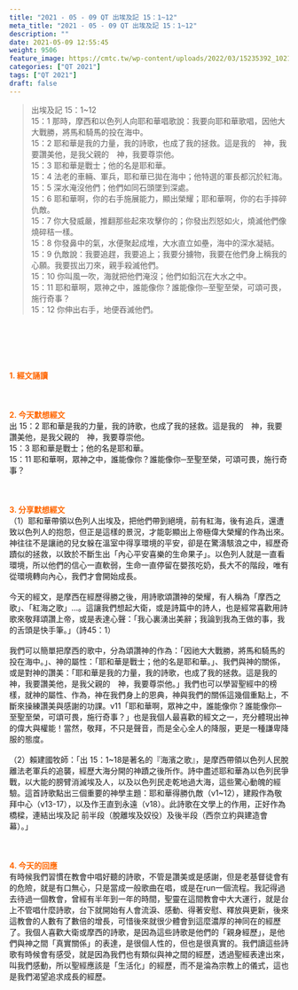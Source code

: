 ```yaml
---
title: "2021 - 05 - 09 QT 出埃及記 15：1~12"
meta_title: "2021 - 05 - 09 QT 出埃及記 15：1~12"
description: ""
date: 2021-05-09 12:55:45
weight: 9506
feature_image: https://cmtc.tw/wp-content/uploads/2022/03/15235392_10211799862337740_180693556567566654_o-1.webp
categories: ["QT 2021"]
tags: ["QT 2021"]
draft: false
---
```


<blockquote>出埃及記 15：1~12<br />
15：1 那時，摩西和以色列人向耶和華唱歌說：我要向耶和華歌唱，因他大大戰勝，將馬和騎馬的投在海中。<br />
15：2 耶和華是我的力量，我的詩歌，也成了我的拯救。這是我的　神，我要讚美他，是我父親的　神，我要尊崇他。<br />
15：3 耶和華是戰士；他的名是耶和華。<br />
15：4 法老的車輛、軍兵，耶和華已拋在海中；他特選的軍長都沉於紅海。<br />
15：5 深水淹沒他們；他們如同石頭墜到深處。<br />
15：6 耶和華啊，你的右手施展能力，顯出榮耀；耶和華啊，你的右手摔碎仇敵。<br />
15：7 你大發威嚴，推翻那些起來攻擊你的；你發出烈怒如火，燒滅他們像燒碎秸一樣。<br />
15：8 你發鼻中的氣，水便聚起成堆，大水直立如壘，海中的深水凝結。<br />
15：9 仇敵說：我要追趕，我要追上；我要分擄物，我要在他們身上稱我的心願。我要拔出刀來，親手殺滅他們。<br />
15：10 你叫風一吹，海就把他們淹沒；他們如鉛沉在大水之中。<br />
15：11 耶和華啊，眾神之中，誰能像你？誰能像你─至聖至榮，可頌可畏，施行奇事？<br />
15：12 你伸出右手，地便吞滅他們。</blockquote><br />
&nbsp;<br />
<br />
&nbsp;<br />
<br />
<span style="color: #ff6600;"><strong>1. </strong><strong>經文誦讀</strong></span><br />
<br />
<span style="color: #ff6600;"><strong> </strong></span><br />
<br />
<span style="color: #ff6600;"><strong>2. 今天默想</strong><strong>經文<br />
</strong></span>出 15：2 耶和華是我的力量，我的詩歌，也成了我的拯救。這是我的　神，我要讚美他，是我父親的　神，我要尊崇他。<br />
15：3 耶和華是戰士；他的名是耶和華。<br />
15：11 耶和華啊，眾神之中，誰能像你？誰能像你─至聖至榮，可頌可畏，施行奇事？<br />
<br />
&nbsp;<br />
<br />
<span style="color: #ff6600;"><strong>3. 分享默想經文<br />
</strong></span>（1）耶和華帶領以色列人出埃及，把他們帶到絕境，前有紅海，後有追兵，還遭致以色列人的抱怨，但正是這樣的景況，才能彰顯出上帝極偉大榮耀的作為出來。神往往不是讓祂的兒女躲在溫室中得享環境的平安，卻是在驚濤駭浪之中，經歷奇蹟似的拯救，以致於不斷生出「內心平安喜樂的生命果子」。以色列人就是一直看環境，所以他們的信心一直軟弱，生命一直停留在嬰孩吃奶，長大不的階段，唯有從環境轉向內心，我們才會開始成長。<br />
<br />
今天的經文，是摩西在經歷得勝之後，用詩歌頌讚神的榮耀，有人稱為「摩西之歌」、「紅海之歌」…。這讓我們想起大衛，或是詩篇中的詩人，也是經常喜歡用詩歌來敬拜頌讚上帝，或是表達心聲：「我心裏湧出美辭；我論到我為王做的事，我的舌頭是快手筆。」（詩45：1）<br />
<br />
我們可以簡單把摩西的歌中，分為頌讚神的作為：「因祂大大戰勝，將馬和騎馬的投在海中。」、神的屬性：「耶和華是戰士；他的名是耶和華。」、我們與神的關係，或是對神的讚美：「耶和華是我的力量，我的詩歌，也成了我的拯救。這是我的　神，我要讚美他，是我父親的　神，我要尊崇他。」我們也可以學習聖經中的榜樣，就神的屬性、作為，神在我們身上的恩典，神與我們的關係這幾個重點上，不斷來操練讚美與感謝的功課。v11「耶和華啊，眾神之中，誰能像你？誰能像你─至聖至榮，可頌可畏，施行奇事？」也是我個人最喜歡的經文之一，充分體現出神的偉大與權能！當然，敬拜，不只是聲音，而是全心全人的降服，更是一種謙卑降服的態度。<br />
<br />
（2）賴建國牧師：「出 15：1~18是著名的『海濱之歌』，是摩西帶領以色列人民脫離法老軍兵的追襲，經歷大海分開的神蹟之後所作。詩中盡述耶和華為以色列民爭戰，以大能的膀臂消滅埃及人，以及以色列民走乾地過大海，這些驚心動魄的經驗。這首詩歌點出三個重要的神學主題：耶和華得勝仇敵（v1~12），建殿作為敬拜中心（v13-17），以及作王直到永遠（v18）。此詩歌在文學上的作用，正好作為橋樑，連結出埃及記 前半段（脫離埃及奴役）及後半段（西奈立約與建造會幕）。」<br />
<br />
&nbsp;<br />
<br />
<span style="color: #ff6600;"><strong>4. 今天的回應<br />
</strong></span>有時候我們習慣在教會中唱好聽的詩歌，不管是讚美或是感謝，但是老基督徒會有的危險，就是有口無心，只是當成一般歌曲在唱，或是在run一個流程。我記得過去待過一個教會，曾經有半年到一年的時間，聖靈在這間教會中大大運行，就是台上不管唱什麼詩歌，台下就開始有人會流淚、感動、得著安慰、釋放與更新，後來這教會的人數有了數倍的增長，可惜後來就很少體會到這麼濃厚的神同在的經歷了。我個人喜歡大衛或摩西的詩歌，是因為這些詩歌是他們的「親身經歷」，是他們與神之間「真實關係」的表達，是很個人性的，但也是很真實的。我們讀這些詩歌有時候會有感受，就是因為我們也有類似與神之間的經歷，透過聖經表達出來，叫我們感動，所以聖經應該是「生活化」的經歷，而不是淪為宗教上的儀式，這也是我們渴望追求成長的經歷。<br />
<br />
&nbsp;
        